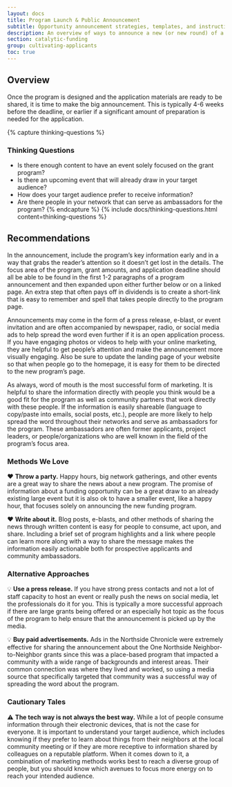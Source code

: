 ```yaml
---
layout: docs
title: Program Launch & Public Announcement
subtitle: Opportunity announcement strategies, templates, and instructions for getting the word out about the funding program.
description: An overview of ways to announce a new (or new round) of a funding program. Provides recommendations and methods for sharing the new funding opportunity with the community. Useful for funders that do not have a dedicated marketing team or those that would like to consider alternate approaches to launching a new funding program.
section: catalytic-funding
group: cultivating-applicants
toc: true
---
```


## Overview

Once the program is designed and the application materials are ready to be shared, it is time to make the big announcement. This is typically 4-6 weeks before the deadline, or earlier if a significant amount of preparation is needed for the application.

{% capture thinking-questions %}
### Thinking Questions

* Is there enough content to have an event solely focused on the grant program?
* Is there an upcoming event that will already draw in your target audience?
* How does your target audience prefer to receive information?
* Are there people in your network that can serve as ambassadors for the program?
{% endcapture %}
{% include docs/thinking-questions.html content=thinking-questions %}

## Recommendations

In the announcement, include the program’s key information early and in a way that grabs the reader’s attention so it doesn’t get lost in the details. The focus area of the program, grant amounts, and application deadline should all be able to be found in the first 1-2 paragraphs of a program announcement and then expanded upon either further below or on a linked page. An extra step that often pays off in dividends is to create a short-link that is easy to remember and spell that takes people directly to the program page.

Announcements may come in the form of a press release, e-blast, or event invitation and are often accompanied by newspaper, radio, or social media ads to help spread the word even further if it is an open application process. If you have engaging photos or videos to help with your online marketing, they are helpful to get people’s attention and make the announcement more visually engaging. Also be sure to update the landing page of your website so that when people go to the homepage, it is easy for them to be directed to the new program’s page.

As always, word of mouth is the most successful form of marketing. It is helpful to share the information directly with people you think would be a good fit for the program as well as community partners that work directly with these people. If the information is easily shareable (language to copy/paste into emails, social posts, etc.), people are more likely to help spread the word throughout their networks and serve as ambassadors for the program. These ambassadors are often former applicants, project leaders, or people/organizations who are well known in the field of the program’s focus area.

### Methods We Love

:heart: **Throw a party.** Happy hours, big network gatherings, and other events are a great way to share the news about a new program. The promise of information about a funding opportunity can be a great draw to an already existing large event but it is also ok to have a smaller event, like a happy hour, that focuses solely on announcing the new funding program.

:heart: **Write about it.** Blog posts, e-blasts, and other methods of sharing the news through written content is easy for people to consume, act upon, and share. Including a brief set of program highlights and a link where people can learn more along with a way to share the message makes the information easily actionable both for prospective applicants and community ambassadors.

### Alternative Approaches

:bulb: **Use a press release.** If you have strong press contacts and not a lot of staff capacity to host an event or really push the news on social media, let the professionals do it for you. This is typically a more successful approach if there are large grants being offered or an especially hot topic as the focus of the program to help ensure that the announcement is picked up by the media.

:bulb: **Buy paid advertisements.** Ads in the Northside Chronicle were extremely effective for sharing the announcement about the One Northside Neighbor-to-Neighbor grants since this was a place-based program that impacted a community with a wide range of backgrounds and interest areas. Their common connection was where they lived and worked, so using a media source that specifically targeted that community was a successful way of spreading the word about the program.

### Cautionary Tales

:warning: **The tech way is not always the best way.** While a lot of people consume information through their electronic devices, that is not the case for everyone. It is important to understand your target audience, which includes knowing if they prefer to learn about things from their neighbors at the local community meeting or if they are more receptive to information shared by colleagues on a reputable platform. When it comes down to it, a combination of marketing methods works best to reach a diverse group of people, but you should know which avenues to focus more energy on to reach your intended audience.
